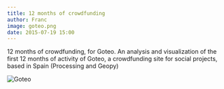 ```yaml
---
title: 12 months of crowdfunding
author: Franc
image: goteo.png
date: 2015-07-19 15:00
---
```


12 months of crowdfunding, for Goteo. An analysis and visualization of the first 12 months of activity of Goteo, a crowdfunding site for social projects, based in Spain (Processing and Geopy)

![Goteo](assets/content/work/goteo.png)
